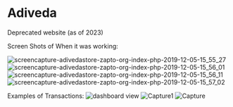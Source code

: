 # Adiveda
Deprecated website (as of 2023)

Screen Shots of When it was working:

![screencapture-adivedastore-zapto-org-index-php-2019-12-05-15_55_27](https://github.com/AndriyKozin/Adiveda/assets/31294731/28c596cf-5ec2-4372-8dac-9c3b309558d2)
![screencapture-adivedastore-zapto-org-index-php-2019-12-05-15_56_01](https://github.com/AndriyKozin/Adiveda/assets/31294731/4d92f67c-bca9-4ec4-aa8e-9354b9692169)
![screencapture-adivedastore-zapto-org-index-php-2019-12-05-15_56_11](https://github.com/AndriyKozin/Adiveda/assets/31294731/981ae15a-f3d8-4fdb-a71c-5ab94174275c)
![screencapture-adivedastore-zapto-org-index-php-2019-12-05-15_57_02](https://github.com/AndriyKozin/Adiveda/assets/31294731/27471b2e-5019-4d4b-99c1-3788fa5a624a)



Examples of Transactions: 
![dashboard view](https://github.com/AndriyKozin/Adiveda/assets/31294731/a11b3870-bf07-4e2b-8487-ea762112f0d8)
![Capture1](https://github.com/AndriyKozin/Adiveda/assets/31294731/6041220d-eb1a-45fc-be15-09339e214498)
![Capture](https://github.com/AndriyKozin/Adiveda/assets/31294731/9661d9b9-f183-465b-9720-5048dccd0add)
